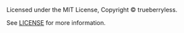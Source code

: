 
Licensed under the MIT License, Copyright © trueberryless.

See [LICENSE](/LICENSE) for more information.
